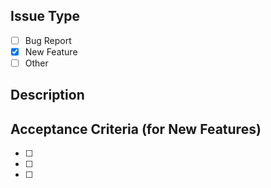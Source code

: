 ## Issue Type

- [ ] Bug Report
- [x] New Feature
- [ ] Other

## Description

<!-- Provide a clear and concise description of the issue. -->

## Acceptance Criteria (for New Features)

<!-- If this is a new feature request, describe the expected behavior and requirements for this feature. -->

- [ ] 
- [ ] 
- [ ] 

